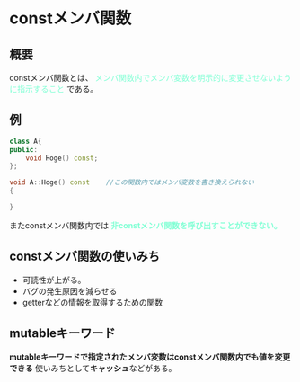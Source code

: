 # constメンバ関数

## 概要

constメンバ関数とは、 <font color = "Aquamarine"> メンバ関数内でメンバ変数を明示的に変更させないように指示すること </font>である。

## 例

```cpp
class A{
public:
    void Hoge() const;
};

void A::Hoge() const    //この関数内ではメンバ変数を書き換えられない
{

}
```

またconstメンバ関数内では <font color = "Aquamarine"> **非constメンバ関数を呼び出すことができない。** </font>

## constメンバ関数の使いみち

- 可読性が上がる。
- バグの発生原因を減らせる
- getterなどの情報を取得するための関数

## mutableキーワード

**mutableキーワードで指定されたメンバ変数はconstメンバ関数内でも値を変更できる**
使いみちとして**キャッシュ**などがある。
